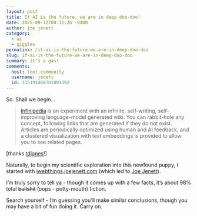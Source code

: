 ```yaml
---
layout: post
title: If AI is the future, we are in deep doo-doo!
date: 2025-09-12T08:12:26 -0400
author: joe jenett
category:
  - ai
  - giggles
permalink: /if-ai-is-the-future-we-are-in-deep-doo-doo
slug: if-ai-is-the-future-we-are-in-deep-doo-doo
summary: it’s a gas!
comments:
  host: toot.community
  username: jenett
  id: 115191468701891392
---
```


<p>
So. Shall we begin...
</p>
<blockquote><p><a href="https://infinipedia.ai/">Infinipedia</a> is an experiment with an infinite, self-writing, self-improving language-model generated wiki. You can rabbit-hole any concept, following links that are generated if they do not exist. Articles are periodically optimized using human and AI feedback, and a clustered visualization with text embeddings is provided to allow you to see related pages. </p></blockquote>
<p>
[thanks <a title="source" href="https://pinboard.in/u:tdjones">tdjones</a>!]
</p>
<p>
Naturally, to begin my scientific exploration into this newfound puppy, I started with <a title="Searched at Infinipedia" href="https://infinipedia.ai/wiki/Iwebthings.joejenett.com">iwebthings.joejenett.com</a> (which led to <a title="Created at Infinipedia" href="https://infinipedia.ai/wiki/Joe_Jenett">Joe Jenett</a>).
</p>
<p>
I’m truly sorry to tell ya - though it comes up with a few facts, it’s about 98% total <strike>bullshit</strike> (oops - potty-mouth) fiction. 
</p>
Search yourself - I’m guessing you'll make similar conclusions, though you may have a bit of fun doing it. Carry on.

<a href="https://brid.gy/publish/mastodon"></a>